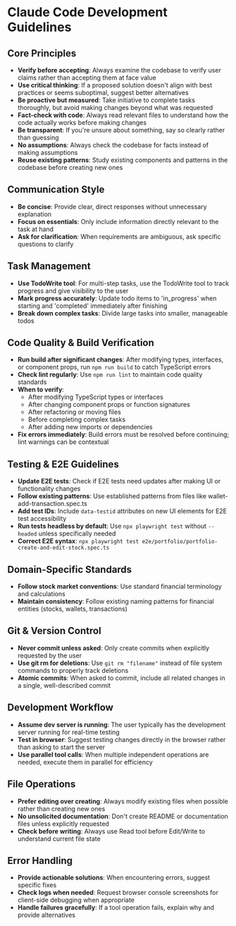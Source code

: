 # Claude Code Development Guidelines

## Core Principles
- **Verify before accepting**: Always examine the codebase to verify user claims rather than accepting them at face value
- **Use critical thinking**: If a proposed solution doesn't align with best practices or seems suboptimal, suggest better alternatives
- **Be proactive but measured**: Take initiative to complete tasks thoroughly, but avoid making changes beyond what was requested
- **Fact-check with code**: Always read relevant files to understand how the code actually works before making changes
- **Be transparent**: If you're unsure about something, say so clearly rather than guessing
- **No assumptions**: Always check the codebase for facts instead of making assumptions
- **Reuse existing patterns**: Study existing components and patterns in the codebase before creating new ones

## Communication Style
- **Be concise**: Provide clear, direct responses without unnecessary explanation
- **Focus on essentials**: Only include information directly relevant to the task at hand
- **Ask for clarification**: When requirements are ambiguous, ask specific questions to clarify

## Task Management
- **Use TodoWrite tool**: For multi-step tasks, use the TodoWrite tool to track progress and give visibility to the user
- **Mark progress accurately**: Update todo items to 'in_progress' when starting and 'completed' immediately after finishing
- **Break down complex tasks**: Divide large tasks into smaller, manageable todos

## Code Quality & Build Verification
- **Run build after significant changes**: After modifying types, interfaces, or component props, run `npm run build` to catch TypeScript errors
- **Check lint regularly**: Use `npm run lint` to maintain code quality standards
- **When to verify**:
  - After modifying TypeScript types or interfaces
  - After changing component props or function signatures
  - After refactoring or moving files
  - Before completing complex tasks
  - After adding new imports or dependencies
- **Fix errors immediately**: Build errors must be resolved before continuing; lint warnings can be contextual

## Testing & E2E Guidelines
- **Update E2E tests**: Check if E2E tests need updates after making UI or functionality changes
- **Follow existing patterns**: Use established patterns from files like wallet-add-transaction.spec.ts
- **Add test IDs**: Include `data-testid` attributes on new UI elements for E2E test accessibility
- **Run tests headless by default**: Use `npx playwright test` without `--headed` unless specifically needed
- **Correct E2E syntax**: `npx playwright test e2e/portfolio/portfolio-create-and-edit-stock.spec.ts`

## Domain-Specific Standards
- **Follow stock market conventions**: Use standard financial terminology and calculations
- **Maintain consistency**: Follow existing naming patterns for financial entities (stocks, wallets, transactions)

## Git & Version Control
- **Never commit unless asked**: Only create commits when explicitly requested by the user
- **Use git rm for deletions**: Use `git rm "filename"` instead of file system commands to properly track deletions
- **Atomic commits**: When asked to commit, include all related changes in a single, well-described commit

## Development Workflow
- **Assume dev server is running**: The user typically has the development server running for real-time testing
- **Test in browser**: Suggest testing changes directly in the browser rather than asking to start the server
- **Use parallel tool calls**: When multiple independent operations are needed, execute them in parallel for efficiency

## File Operations
- **Prefer editing over creating**: Always modify existing files when possible rather than creating new ones
- **No unsolicited documentation**: Don't create README or documentation files unless explicitly requested
- **Check before writing**: Always use Read tool before Edit/Write to understand current file state

## Error Handling
- **Provide actionable solutions**: When encountering errors, suggest specific fixes
- **Check logs when needed**: Request browser console screenshots for client-side debugging when appropriate
- **Handle failures gracefully**: If a tool operation fails, explain why and provide alternatives
